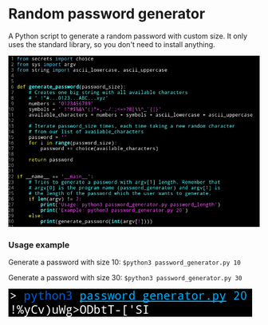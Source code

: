 # Random password generator

A Python script to generate a random password with custom size.
It only uses the standard library, so you don't need to install anything.

![image](https://github.com/HarshCasper/Rotten-Scripts/blob/e439aa9d4689d6584e3953feed428ca7094a6235/Python/Random_Password_Generator/script.png?raw=true)

### Usage example

Generate a password with size 10:
`$python3 password_generator.py 10`

Generate a password with size 30:
`$python3 password_generator.py 30`

![image](https://github.com/HarshCasper/Rotten-Scripts/blob/e439aa9d4689d6584e3953feed428ca7094a6235/Python/Random_Password_Generator/example.png)


